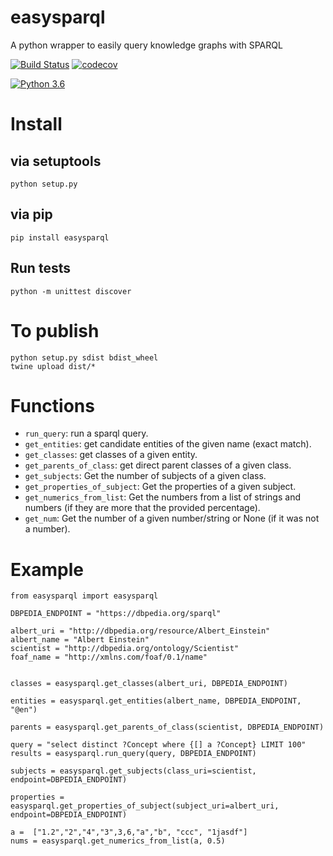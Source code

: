 # easysparql
A python wrapper to easily query knowledge graphs with SPARQL

[![Build Status](https://ahmad88me.semaphoreci.com/badges/easysparql.svg)](https://ahmad88me.semaphoreci.com/projects/easysparql)
[![codecov](https://codecov.io/gh/oeg-upm/easysparql/branch/master/graph/badge.svg)](https://codecov.io/gh/oeg-upm/easysparql)

[![Python 3.6](https://img.shields.io/badge/python-3.6-blue.svg)](https://www.python.org/downloads/release/python-360/)


# Install

## via setuptools
```python setup.py ```

## via pip
```pip install easysparql```

## Run tests
```python -m unittest discover```

# To publish
```
python setup.py sdist bdist_wheel
twine upload dist/*
```

# Functions
* `run_query`: run a sparql query.
* `get_entities`: get candidate entities of the given name (exact match).
* `get_classes`: get classes of a given entity.
* `get_parents_of_class`: get direct parent classes of a given class.
* `get_subjects`: Get the number of subjects of a given class.
* `get_properties_of_subject`: Get the properties of a given subject.
* `get_numerics_from_list`: Get the numbers from a list of strings and numbers (if they are more that the provided percentage).
* `get_num`: Get the number of a given number/string or None (if it was not a number).


# Example
```
from easysparql import easysparql

DBPEDIA_ENDPOINT = "https://dbpedia.org/sparql"

albert_uri = "http://dbpedia.org/resource/Albert_Einstein"
albert_name = "Albert Einstein"
scientist = "http://dbpedia.org/ontology/Scientist"
foaf_name = "http://xmlns.com/foaf/0.1/name"


classes = easysparql.get_classes(albert_uri, DBPEDIA_ENDPOINT)

entities = easysparql.get_entities(albert_name, DBPEDIA_ENDPOINT, "@en")

parents = easysparql.get_parents_of_class(scientist, DBPEDIA_ENDPOINT)

query = "select distinct ?Concept where {[] a ?Concept} LIMIT 100"
results = easysparql.run_query(query, DBPEDIA_ENDPOINT)

subjects = easysparql.get_subjects(class_uri=scientist, endpoint=DBPEDIA_ENDPOINT)

properties = easysparql.get_properties_of_subject(subject_uri=albert_uri, endpoint=DBPEDIA_ENDPOINT)

a =  ["1.2","2","4","3",3,6,"a","b", "ccc", "1jasdf"]
nums = easysparql.get_numerics_from_list(a, 0.5)

```

